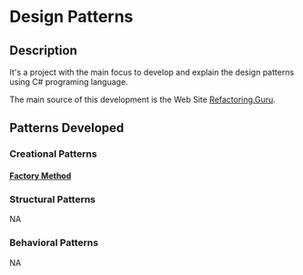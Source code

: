# Design Patterns

## Description

It's a project with the main focus to develop and explain the design patterns using C# programing language.

The main source of this development is the Web Site [Refactoring.Guru](https://refactoring.guru/pt-br/design-patterns/).

## Patterns Developed

### Creational Patterns

#### [Factory Method](https://refactoring.guru/pt-br/design-patterns/factory-method)

### Structural Patterns
NA

### Behavioral Patterns
NA
